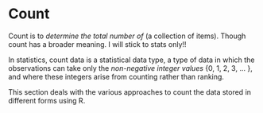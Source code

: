 # Count
Count is to *determine the total number of* (a collection of items). Though count has a broader meaning. I will stick to stats only!!

In statistics, count data is a statistical data type, a type of data in which the observations can take only the *non-negative integer values* {0, 1, 2, 3, ... }, and where these integers arise from counting rather than ranking.

This section deals with the various approaches to count the data stored in different forms using R.